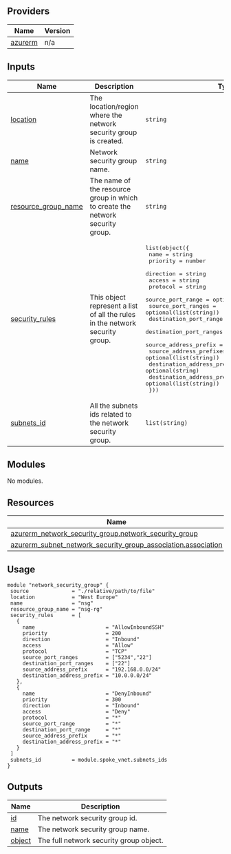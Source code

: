 ## Providers

| Name | Version |
|------|---------|
| <a name="provider_azurerm"></a> [azurerm](#provider\_azurerm) | n/a |
## Inputs

| Name | Description | Type | Default | Required |
|------|-------------|------|---------|:--------:|
| <a name="input_location"></a> [location](#input\_location) | The location/region where the network security group is created. | `string` | n/a | yes |
| <a name="input_name"></a> [name](#input\_name) | Network security group name. | `string` | n/a | yes |
| <a name="input_resource_group_name"></a> [resource\_group\_name](#input\_resource\_group\_name) | The name of the resource group in which to create the network security group. | `string` | n/a | yes |
| <a name="input_security_rules"></a> [security\_rules](#input\_security\_rules) | This object represent a list of all the rules in the network security group. | <pre>list(object({<br>    name                         = string<br>    priority                     = number<br>    direction                    = string<br>    access                       = string<br>    protocol                     = string<br>    source_port_range            = optional(string)<br>    source_port_ranges           = optional(list(string))<br>    destination_port_range       = optional(string)<br>    destination_port_ranges      = optional(list(string))<br>    source_address_prefix        = optional(string)<br>    source_address_prefixes      = optional(list(string))<br>    destination_address_prefix   = optional(string)<br>    destination_address_prefixes = optional(list(string))<br>  }))</pre> | n/a | yes |
| <a name="input_subnets_id"></a> [subnets\_id](#input\_subnets\_id) | All the subnets ids related to the network security group. | `list(string)` | n/a | yes |
## Modules

No modules.
## Resources

| Name | Type |
|------|------|
| [azurerm_network_security_group.network_security_group](https://registry.terraform.io/providers/hashicorp/azurerm/latest/docs/resources/network_security_group) | resource |
| [azurerm_subnet_network_security_group_association.association](https://registry.terraform.io/providers/hashicorp/azurerm/latest/docs/resources/subnet_network_security_group_association) | resource |
## Usage
 ```hcl
module "network_security_group" {
  source              = "./relative/path/to/file"
  location            = "West Europe"
  name                = "nsg"
  resource_group_name = "nsg-rg"
  security_rules      = [
    {
      name                       = "AllowInboundSSH"
      priority                   = 200
      direction                  = "Inbound"
      access                     = "Allow"
      protocol                   = "TCP"
      source_port_ranges         = ["5234","22"]
      destination_port_ranges    = ["22"]
      source_address_prefix      = "192.168.0.0/24"
      destination_address_prefix = "10.0.0.0/24"
    },
    {
      name                       = "DenyInbound"
      priority                   = 300
      direction                  = "Inbound"
      access                     = "Deny"
      protocol                   = "*"
      source_port_range          = "*"
      destination_port_range     = "*"
      source_address_prefix      = "*"
      destination_address_prefix = "*"
    }
  ]
  subnets_id          = module.spoke_vnet.subnets_ids
}
 ```
## Outputs

| Name | Description |
|------|-------------|
| <a name="output_id"></a> [id](#output\_id) | The network security group id. |
| <a name="output_name"></a> [name](#output\_name) | The network security group name. |
| <a name="output_object"></a> [object](#output\_object) | The full network security group object. |
